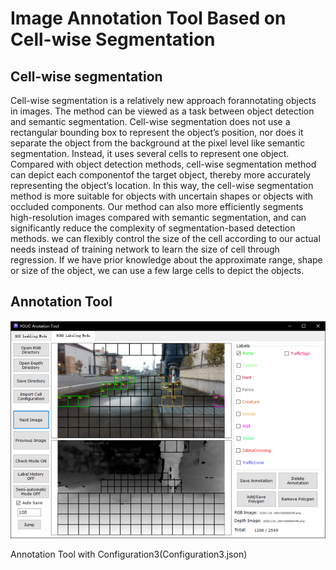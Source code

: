 # Image Annotation Tool Based on Cell-wise Segmentation
## Cell-wise segmentation
Cell-wise  segmentation  is  a  relatively  new  approach  forannotating  objects  in  images.  The  method  can  be  viewed  as a  task  between  object  detection  and  semantic  segmentation. Cell-wise  segmentation  does  not  use  a  rectangular  bounding box to represent the object’s position, nor does it separate the object  from  the  background  at  the  pixel  level  like  semantic segmentation.  Instead,  it  uses  several  cells  to  represent  one  object.  Compared  with  object  detection  methods, cell-wise  segmentation  method  can  depict  each  componentof  the  target  object,  thereby  more  accurately  representing the  object’s  location.  In  this  way,  the  cell-wise  segmentation method  is  more  suitable  for  objects  with  uncertain  shapes or  objects  with  occluded  components.  Our  method  can  also more  efficiently  segments  high-resolution  images  compared with  semantic  segmentation,  and  can  significantly  reduce  the complexity  of  segmentation-based  detection  methods. we can flexibly control the size of the cell according to our actual needs instead of training network to learn the size  of  cell  through  regression.  If  we  have  prior  knowledge about the approximate range, shape or size of the object, we can use a few large cells to depict the objects.
## Annotation Tool
![image](https://github.com/Inceptionnet/YOLIC-Labeling/blob/master/images/LabelingGUI.png)

Annotation Tool with Configuration3(Configuration3.json)

